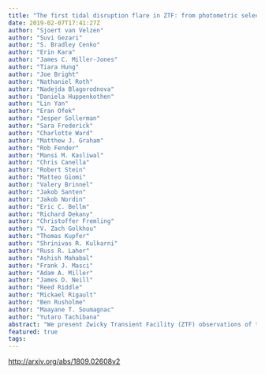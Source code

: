 ```yaml
---
title: "The first tidal disruption flare in ZTF: from photometric selection to   multi-wavelength characterization"
date: 2019-02-07T17:41:27Z
author: "Sjoert van Velzen"
author: "Suvi Gezari"
author: "S. Bradley Cenko"
author: "Erin Kara"
author: "James C. Miller-Jones"
author: "Tiara Hung"
author: "Joe Bright"
author: "Nathaniel Roth"
author: "Nadejda Blagorodnova"
author: "Daniela Huppenkothen"
author: "Lin Yan"
author: "Eran Ofek"
author: "Jesper Sollerman"
author: "Sara Frederick"
author: "Charlotte Ward"
author: "Matthew J. Graham"
author: "Rob Fender"
author: "Mansi M. Kasliwal"
author: "Chris Canella"
author: "Robert Stein"
author: "Matteo Giomi"
author: "Valery Brinnel"
author: "Jakob Santen"
author: "Jakob Nordin"
author: "Eric C. Bellm"
author: "Richard Dekany"
author: "Christoffer Fremling"
author: "V. Zach Golkhou"
author: "Thomas Kupfer"
author: "Shrinivas R. Kulkarni"
author: "Russ R. Laher"
author: "Ashish Mahabal"
author: "Frank J. Masci"
author: "Adam A. Miller"
author: "James D. Neill"
author: "Reed Riddle"
author: "Mickael Rigault"
author: "Ben Rusholme"
author: "Maayane T. Soumagnac"
author: "Yutaro Tachibana"
abstract: "We present Zwicky Transient Facility (ZTF) observations of the tidal disruption flare AT2018zr/PS18kh reported by Holoien et al. and detected during ZTF commissioning. The ZTF light curve of the tidal disruption event (TDE) samples the rise-to-peak exceptionally well, with 50 days of g- and r-band detections before the time of maximum light. We also present our multi-wavelength follow-up observations, including the detection of a thermal (kT~100 eV) X-ray source that is two orders of magnitude fainter than the contemporaneous optical/UV blackbody luminosity, and a stringent upper limit to the radio emission. We use observations of 128 known active galactic nuclei (AGN) to assess the quality of the ZTF astrometry, finding a median host-flare distance of 0.2 arcsec for genuine nuclear flares. Using ZTF observations of variability from known AGN and supernovae we show how these sources can be separated from TDEs. A combination of light-curve shape, color, and location in the host galaxy can be used to select a clean TDE sample from multi-band optical surveys such as ZTF or LSST."
featured: true
tags:
---
```

http://arxiv.org/abs/1809.02608v2
